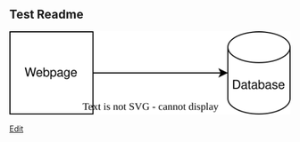 ## Test Readme

![Test diagram](diagrams/test.drawio.svg)

<a href="http://jgraph.github.io/drawio-github/edit-diagram.html?repo=johnfujiwara.com&path=diagrams/test.svg" target="_blank">Edit</a>